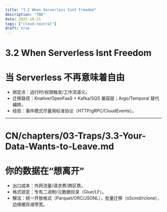 ```yaml
---
title: "3.2 When Serverless Isnt Freedom"
description: "TBD"
date: 2025-10-21
tags: ["cloud-neutral"]
draft: true
---
```


# 3.2 When Serverless Isnt Freedom

# 当 Serverless 不再意味着自由

- 绑定点：运行时/权限触发/工作流语义。
- 迁移路径：Knative/OpenFaaS + Kafka/SQS 兼容层；Argo/Temporal 替代编排。
- 经验：事件模式尽量用标准协议（HTTP/gRPC/CloudEvents）。

---

# CN/chapters/03-Traps/3.3-Your-Data-Wants-to-Leave.md

# 你的数据在“想离开”

- 出口成本：外网流量/请求费/跨区费。
- 格式锁定：专有二进制/元数据目录（Glue/LF）。
- 解法：统一开放格式（Parquet/ORC/JSONL），批量迁移（s5cmd/rclone），边缘缓存减带宽。
